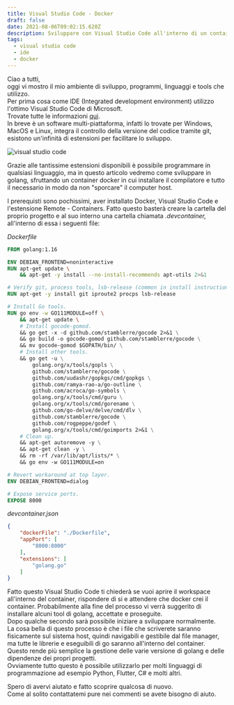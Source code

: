 ```yaml
---
title: Visual Studio Code - Docker
draft: false
date: 2021-08-06T09:02:15.620Z
description: Sviluppare con Visual Studio Code all'interno di un container Docker
tags:
  - visual studio code
  - ide
  - docker
---
```

Ciao a tutti,\
oggi vi mostro il mio ambiente di sviluppo, programmi, linguaggi e tools che utilizzo.\
Per prima cosa come IDE (Integrated development environment) utilizzo l'ottimo Visual Studio Code di Microsoft.\
Trovate tutte le informazioni [qui](https://code.visualstudio.com/).\
In breve è un software multi-piattaforma, infatti lo trovate per Windows, MacOS e Linux, integra il controllo della versione del codice tramite git, esistono un'infinità di estensioni per facilitare lo sviluppo.

![visual studio code](https://res.cloudinary.com/drg2utgxr/image/upload/v1611249440/posts/vcode/home-screenshot-win-lg_vzx2kh.png "Visual Studio Code")

Grazie alle tantissime estensioni disponibili è possibile programmare in qualsiasi linguaggio, ma in questo articolo vedremo come sviluppare in golang, sfruttando un container docker in cui installare il compilatore e tutto il necessario in modo da non "sporcare" il computer host.

I prerequisti sono pochissimi, aver installato Docker, Visual Studio Code e l'estensione Remote - Containers.
Fatto questo basterà creare la cartella del proprio progetto e al suo interno una cartella chiamata *.devcontainer,*\
all'interno di essa i seguenti file:

*Dockerfile*

```dockerfile
FROM golang:1.16

ENV DEBIAN_FRONTEND=noninteractive
RUN apt-get update \
    && apt-get -y install --no-install-recommends apt-utils 2>&1

# Verify git, process tools, lsb-release (common in install instructions for CLIs) installed.
RUN apt-get -y install git iproute2 procps lsb-release

# Install Go tools.
RUN go env -w GO111MODULE=off \
    && apt-get update \
    # Install gocode-gomod.
    && go get -x -d github.com/stamblerre/gocode 2>&1 \
    && go build -o gocode-gomod github.com/stamblerre/gocode \
    && mv gocode-gomod $GOPATH/bin/ \
    # Install other tools.
    && go get -u \
        golang.org/x/tools/gopls \
        github.com/stamblerre/gocode \
        github.com/uudashr/gopkgs/cmd/gopkgs \
        github.com/ramya-rao-a/go-outline \
        github.com/acroca/go-symbols \
        golang.org/x/tools/cmd/guru \
        golang.org/x/tools/cmd/gorename \
        github.com/go-delve/delve/cmd/dlv \
        github.com/stamblerre/gocode \
        github.com/rogpeppe/godef \
        golang.org/x/tools/cmd/goimports 2>&1 \
    # Clean up.
    && apt-get autoremove -y \
    && apt-get clean -y \
    && rm -rf /var/lib/apt/lists/* \
    && go env -w GO111MODULE=on

# Revert workaround at top layer.
ENV DEBIAN_FRONTEND=dialog

# Expose service ports.
EXPOSE 8000
```

*devcontainer.json*

```json
{
    "dockerFile": "./Dockerfile",
    "appPort": [
        "8000:8000"
    ],
    "extensions": [
        "golang.go"
    ]
}
```

Fatto questo Visual Studio Code ti chiederà se vuoi aprire il workspace all'interno del container, rispondere di si e attendere che docker crei il container. Probabilmente alla fine del processo vi verrà suggerito di installare alcuni tool di golang, accettate e proseguite.\
Dopo qualche secondo sarà possibile iniziare a sviluppare normalmente.\
La cosa bella di questo processo è che i file che scriverete saranno fisicamente sul sistema host, quindi navigabili e gestibile dal file manager, ma tutte le librerie e eseguibili di go saranno all'interno del container.\
Questo rende più semplice la gestione delle varie versione di golang e delle dipendenze dei propri progetti.\
Ovviamente tutto questo è possibile utilizzarlo per molti linguaggi di programmazione ad esempio Python, Flutter, C# e molti altri.

Spero di avervi aiutato e fatto scoprire qualcosa di nuovo.\
Come al solito contattatemi pure nei commenti se avete bisogno di aiuto.